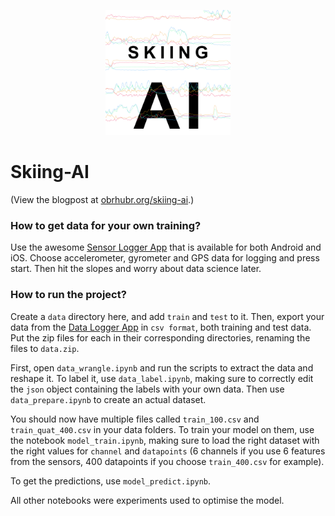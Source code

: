 <p align="center">
	<img alt="Logo" src=".github/logo/logo.png" data-canonical-src=".github/logo/logo.png" width="200"/>
</p>


# Skiing-AI

(View the blogpost at [obrhubr.org/skiing-ai](https://obrhubr.org/skiing-ai).)

### How to get data for your own training?

Use the awesome [Sensor Logger App](https://github.com/tszheichoi/awesome-sensor-logger) that is available for both Android and iOS. Choose accelerometer, gyrometer and GPS data for logging and press start. Then hit the slopes and worry about data science later.

### How to run the project?

Create a `data` directory here, and add `train` and `test` to it. 
Then, export your data from the [Data Logger App](https://github.com/tszheichoi/awesome-sensor-logger) in `csv format`, both training and test data.
Put the zip files for each in their corresponding directories, renaming the files to `data.zip`.

First, open `data_wrangle.ipynb` and run the scripts to extract the data and reshape it. To label it, use `data_label.ipynb`, making sure to correctly edit the `json` object containing the labels with your own data. Then use `data_prepare.ipynb` to create an actual dataset.

You should now have multiple files called `train_100.csv` and `train_quat_400.csv` in your data folders. To train your model on them, use the notebook `model_train.ipynb`, making sure to load the right dataset with the right values for `channel` and `datapoints` (6 channels if you use 6 features from the sensors, 400 datapoints if you choose `train_400.csv` for example).

To get the predictions, use `model_predict.ipynb`.

All other notebooks were experiments used to optimise the model.
